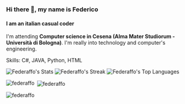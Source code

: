 ### Hi there 👋, my name is Federico


<!--
**Federaffo/Federaffo** is a ✨ _special_ ✨ repository because its `README.md` (this file) appears on your GitHub profile.

Here are some ideas to get you started:

- 🔭 I’m currently working on ...
- 🌱 I’m currently learning ...
- 👯 I’m looking to collaborate on ...
- 🤔 I’m looking for help with ...
- 💬 Ask me about ...
- 📫 How to reach me: ...
- 😄 Pronouns: ...
- ⚡ Fun fact: ...
-->


#### I am an italian casual coder

I'm attending **Computer science in Cesena (Alma Mater Studiorum - Università di Bologna)**. 
I'm really into technology and computer's engineering. 

Skills: C#, JAVA, Python, HTML


![Federaffo's Stats](https://github-readme-stats.vercel.app/api?username=Federaffo&theme=dracula&show_icons=true&hide_border=false&count_private=true)
![Federaffo's Streak](https://github-readme-streak-stats.herokuapp.com/?user=Federaffo&theme=dracula&hide_border=false)
![Federaffo's Top Languages](https://github-readme-stats.vercel.app/api/top-langs/?username=Federaffo&theme=dracula&show_icons=true&hide_border=false&layout=compact)


<p><img align="left" src="https://github-readme-stats.vercel.app/api/top-langs?username=federaffo&show_icons=true&locale=en&layout=compact&theme=dracula" alt="federaffo" /></p>

<p>&nbsp;<img align="center" src="https://github-readme-stats.vercel.app/api?username=federaffo&show_icons=true&locale=en&theme=dracula" alt="federaffo" /></p>

<p><img align="center" src="https://github-readme-streak-stats.herokuapp.com/?user=federaffo&theme=dracula" alt="federaffo" /></p>
